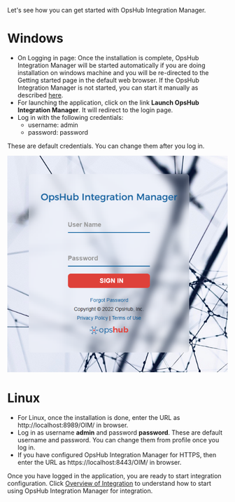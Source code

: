Let's see how you can get started with OpsHub Integration Manager.

# Windows
* On Logging in page: Once the installation is complete, OpsHub Integration Manager will be started automatically if you are doing installation on windows machine and you will be re-directed to the Getting started page in the default web browser. If the OpsHub Integration Manager is not started, you can start it manually as described [here](start-or-stop-application-service).
* For launching the application, click on the link **Launch OpsHub Integration Manager**. It will redirect to the login page.
* Log in with the following credentials:
  - username: admin
  - password: password

These are default credentials. You can change them after you log in.

![Getting Started Screenshot](../assets/Getting_Started_With_Application_Image_1G_a.png)

# Linux
* For Linux, once the installation is done, enter the URL as http://localhost:8989/OIM/ in browser.
* Log in as username **admin** and password **password**. These are default username and password. You can change them from profile once you log in.
* If you have configured OpsHub Integration Manager for HTTPS, then enter the URL as https://localhost:8443/OIM/ in browser.

Once you have logged in the application, you are ready to start integration configuration. Click [Overview of Integration](integrate/overview-of-integration) to understand how to start using OpsHub Integration Manager for integration.
